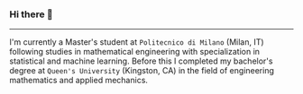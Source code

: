 ### Hi there 👋
---

I'm currently a Master's student at `Politecnico di Milano` (Milan, IT) following studies in mathematical engineering with specialization in statistical and machine learning.  Before this I completed my bachelor's degree at `Queen's University` (Kingston, CA) in the field of engineering mathematics and applied mechanics. 



<!--
**nnethercott/nnethercott** is a ✨ _special_ ✨ repository because its `README.md` (this file) appears on your GitHub profile.

Here are some ideas to get you started:

- 🔭 I’m currently working on ...
- 🌱 I’m currently learning ...
- 👯 I’m looking to collaborate on ...
- 🤔 I’m looking for help with ...
- 💬 Ask me about ...
- 📫 How to reach me: ...
- 😄 Pronouns: ...
- ⚡ Fun fact: ...
-->
